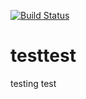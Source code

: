 [![Build Status](https://drone.io/github.com/JoePelz/testtest/status.png)](https://drone.io/github.com/JoePelz/testtest/latest)
# testtest
testing test
